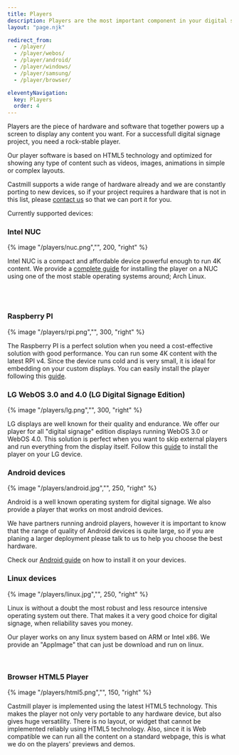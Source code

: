```yaml
---
title: Players
description: Players are the most important component in your digital signage network. Castmill supports most hardware available in the market.
layout: "page.njk"

redirect_from:
  - /player/
  - /player/webos/
  - /player/android/
  - /player/windows/
  - /player/samsung/
  - /player/browser/

eleventyNavigation:
  key: Players
  order: 4
---
```


Players are the piece of hardware and software that together powers up a screen to display any content you want.
For a successfull digital signage project, you need a rock-stable player.

Our player software is based on HTML5 technology and optimized for showing any type of content such as videos,
images, animations in simple or complex layouts.

Castmill supports a wide range of hardware already and we are constantly porting to new devices, so if your project requires a
hardware that is not in this list, please [contact us](mailto:support@castmill.com) so that we can port it for you.

Currently supported devices:

### Intel NUC

{% image "/players/nuc.png","", 200, "right" %}

Intel NUC is a compact and affordable device powerful enough to run 4K content. We provide a [complete guide](https://docs.castmill.com/players/generic-players/intel-nuc) for installing
the player on a NUC using one of the most stable operating systems around; Arch Linux.

<br><br>

### Raspberry PI

{% image "/players/rpi.png","", 300, "right" %}

The Raspberry PI is a perfect solution when you need a cost-effective solution with good performance. You can run some 4K content with the latest RPI v4. Since the device runs cold and is very small, it is ideal for embedding on your custom displays. You can easily install the player following this [guide](https://docs.castmill.com/players/generic-players/raspberry-pi).

### LG WebOS 3.0 and 4.0 (LG Digital Signage Edition)

{% image "/players/lg.png","", 300, "right" %}

LG displays are well known for their quality and endurance. We offer our player for all "digital signage" edition displays running WebOS 3.0 or WebOS 4.0. This solution is perfect when you want to skip external players and run everything from the display itself. Follow this [guide](https://docs.castmill.com/players/lg-webos) to install the player on your LG device.

### <a id="android"></a>Android devices

{% image "/players/android.jpg","", 250, "right" %}

Android is a well known operating system for digital signage. We also provide a player that works on most android devices.

We have partners running android players, however it is important to know that the range of quality of Android devices is quite large, so if you are planing a larger deployment please talk to us to help you choose the best hardware.

Check our [Android guide](https://docs.castmill.com/players/android) on how to install it on your devices.

### Linux devices

{% image "/players/linux.jpg","", 250, "right" %}

Linux is without a doubt the most robust and less resource intensive operating system out there. That makes it a
very good choice for digital signage, when reliability saves you money.

Our player works on any linux system based on ARM or Intel x86. We provide an "AppImage" that can just be download and run on linux.

<br>

### Browser HTML5 Player

{% image "/players/html5.png","", 150, "right" %}

Castmill player is implemented using the latest HTML5 technology. This makes the player not only very portable to
any hardware device, but also gives huge versatility. There is no layout, or widget that cannot be implemented
reliably using HTML5 technology. Also, since it is Web compatible we can run all the content on a standard
webpage, this is what we do on the players' previews and demos.
